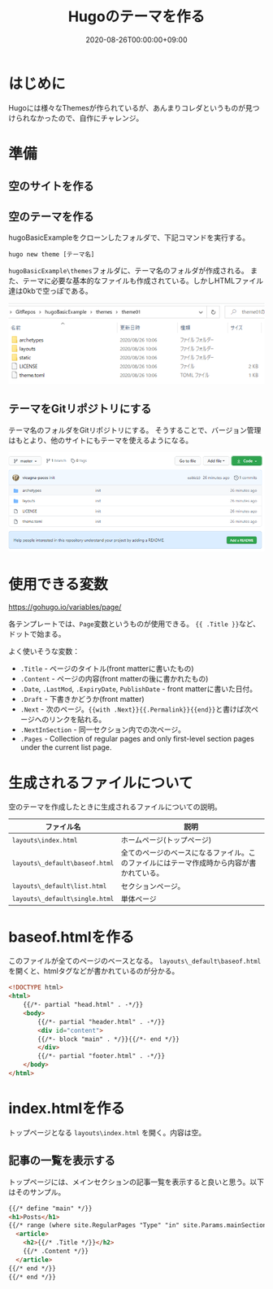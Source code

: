 ﻿---
title: "Hugoのテーマを作る"
date: 2020-08-26T00:00:00+09:00
tags: ["Hugo"]
draft: true
---

# はじめに
Hugoには様々なThemesが作られているが、あんまりコレダというものが見つけられなかったので、自作にチャレンジ。

# 準備
## 空のサイトを作る

## 空のテーマを作る
hugoBasicExampleをクローンしたフォルダで、下記コマンドを実行する。

```
hugo new theme [テーマ名]
```

`hugoBasicExample\themes`フォルダに、テーマ名のフォルダが作成される。
また、テーマに必要な基本的なファイルも作成されている。しかしHTMLファイル達は0kbで空っぽである。

![](2020-08-26-10-07-59.png)

## テーマをGitリポジトリにする
テーマ名のフォルダをGitリポジトリにする。
そうすることで、バージョン管理はもとより、他のサイトにもテーマを使えるようになる。

![](2020-08-26-10-46-24.png)

# 使用できる変数
https://gohugo.io/variables/page/

各テンプレートでは、`Page`変数というものが使用できる。
`{{ .Title }}`など、ドットで始まる。

よく使いそうな変数：

* `.Title` - ページのタイトル(front matterに書いたもの)
* `.Content` - ページの内容(front matterの後に書かれたもの)
* `.Date`, `.LastMod`, `.ExpiryDate`, `PublishDate` - front matterに書いた日付。
* `.Draft` - 下書きかどうか(front matter)
* `.Next` - 次のページ。`{{with .Next}}{{.Permalink}}{{end}}`と書けば次ページへのリンクを貼れる。
* `.NextInSection` - 同一セクション内での次ページ。
* `.Pages` - Collection of regular pages and only first-level section pages under the current list page.

# 生成されるファイルについて
空のテーマを作成したときに生成されるファイルについての説明。

|ファイル名|説明|
|---|---|
|`layouts\index.html`|ホームページ(トップページ)|
|`layouts\_default\baseof.html`|全てのページのベースになるファイル。このファイルにはテーマ作成時から内容が書かれている。|
|`layouts\_default\list.html`|セクションページ。|
|`layouts\_default\single.html`|単体ページ|

# baseof.htmlを作る
このファイルが全てのページのベースとなる。
`layouts\_default\baseof.html`を開くと、htmlタグなどが書かれているのが分かる。

```html
<!DOCTYPE html>
<html>
    {{/*- partial "head.html" . -*/}}
    <body>
        {{/*- partial "header.html" . -*/}}
        <div id="content">
        {{/*- block "main" . */}}{{/*- end */}}
        </div>
        {{/*- partial "footer.html" . -*/}}
    </body>
</html>
```
# index.htmlを作る
トップページとなる `layouts\index.html` を開く。内容は空。

## 記事の一覧を表示する
トップページには、メインセクションの記事一覧を表示すると良いと思う。以下はそのサンプル。

```html
{{/* define "main" */}}
<h1>Posts</h1>
{{/* range (where site.RegularPages "Type" "in" site.Params.mainSections) */}}
  <article>
    <h2>{{/* .Title */}}</h2>
    {{/* .Content */}}
  </article>
{{/* end */}}
{{/* end */}}
```

